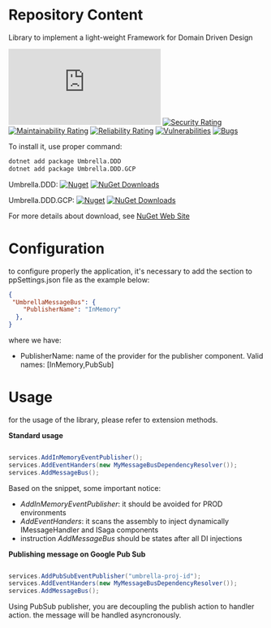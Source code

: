 # Repository Content
Library to implement a light-weight Framework for Domain Driven Design

[![Build Status](https://garaproject.visualstudio.com/UmbrellaFramework/_apis/build/status/Umbrella.DDD?branchName=main)](https://garaproject.visualstudio.com/UmbrellaFramework/_build/latest?definitionId=80&branchName=main)
[![Security Rating](https://sonarcloud.io/api/project_badges/measure?project=Umbrella.DDD&metric=security_rating)](https://sonarcloud.io/summary/new_code?id=Umbrella.DDD)
[![Maintainability Rating](https://sonarcloud.io/api/project_badges/measure?project=Umbrella.DDD&metric=sqale_rating)](https://sonarcloud.io/summary/new_code?id=Umbrella.DDD)
[![Reliability Rating](https://sonarcloud.io/api/project_badges/measure?project=Umbrella.DDD&metric=reliability_rating)](https://sonarcloud.io/summary/new_code?id=Umbrella.DDD)
[![Vulnerabilities](https://sonarcloud.io/api/project_badges/measure?project=Umbrella.DDD&metric=vulnerabilities)](https://sonarcloud.io/summary/new_code?id=Umbrella.DDD)
[![Bugs](https://sonarcloud.io/api/project_badges/measure?project=Umbrella.DDD&metric=bugs)](https://sonarcloud.io/summary/new_code?id=Umbrella.DDD)


To install it, use proper command:

```bat
dotnet add package Umbrella.DDD
dotnet add package Umbrella.DDD.GCP
```

Umbrella.DDD:
[![Nuget](https://img.shields.io/nuget/v/Umbrella.DDD.svg?style=plastic)](https://www.nuget.org/packages/Umbrella.DDD/)
[![NuGet Downloads](https://img.shields.io/nuget/dt/Umbrella.DDD.svg)](https://www.nuget.org/packages/Umbrella.DDD/)

Umbrella.DDD.GCP:
[![Nuget](https://img.shields.io/nuget/v/Umbrella.DDD.GCP.svg?style=plastic)](https://www.nuget.org/packages/Umbrella.DDD.GCP/)
[![NuGet Downloads](https://img.shields.io/nuget/dt/Umbrella.DDD.GCP.svg)](https://www.nuget.org/packages/Umbrella.DDD.GCP/)


For more details about download, see [NuGet Web Site](https://www.nuget.org/packages/Umbrella.DDD/)

# Configuration
to configure properly the application, it's necessary to add the section to ppSettings.json file as the example below:

```json
{
 "UmbrellaMessageBus": {
    "PublisherName": "InMemory"
  },
}
```

where we have:
- PublisherName: name of the provider for the publisher component. Valid names: [InMemory,PubSub]

# Usage
for the usage of the library, please refer to extension methods.

<b>Standard usage</b>

```c#

services.AddInMemoryEventPublisher();
services.AddEventHanders(new MyMessageBusDependencyResolver());
services.AddMessageBus();

```

Based on the snippet, some important notice:
- _AddInMemoryEventPublisher_: it should be avoided for PROD environments
- _AddEventHanders_: it scans the assembly to inject dynamically IMessageHandler and ISaga components
- instruction _AddMessageBus_ should be states after all DI injections

<b>Publishing message on Google Pub Sub</b>

```c#

services.AddPubSubEventPublisher("umbrella-proj-id");
services.AddEventHanders(new MyMessageBusDependencyResolver());
services.AddMessageBus();

```

Using PubSub publisher, you are decoupling the publish action to handler action.
the message will be handled asyncronously.
